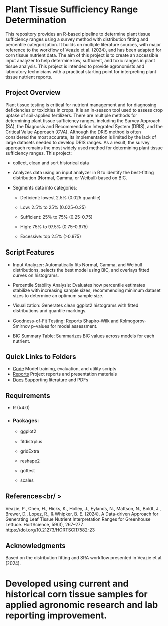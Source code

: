 # Plant Tissue Sufficiency Range Determination<br />
This repository provides an R-based pipeline to determine plant tissue sufficiency ranges using a survey method with distribution fitting and percentile categorization. It builds on multiple literature sources, with major reference to the workflow of Veazie et al. (2024), and has been adapted for corn tissue nutrient data. The aim of this project is to create an accessible input analyzer to help determine low, sufficient, and toxic ranges in plant tissue analysis. This project is intended to provide agronomists and laboratory technicians with a practical starting point for interpreting plant tissue nutrient reports.

## Project Overview<br />
Plant tissue testing is critical for nutrient management and for diagnosing deficiencies or toxicities in crops. It is an in-season tool used to assess crop uptake of soil-applied fertilizers. There are multiple methods for determining plant tissue sufficiency ranges, including the Survey Approach (SA), the Diagnosis and Recommendation Integrated System (DRIS), and the Critical Value Approach (CVA). Although the DRIS method is often considered the most accurate, its implementation is limited by the lack of large datasets needed to develop DRIS ranges. As a result, the survey approach remains the most widely used method for determining plant tissue sufficiency ranges. This project:

- collect, clean and sort historical data
- Analyzes data using an input analyzer in R to identify the best-fitting distribution (Normal, Gamma, or Weibull) based on BIC.

- Segments data into categories:

    - Deficient: lowest 2.5% (0.025 quantile)

    - Low: 2.5% to 25% (0.025–0.25)

    - Sufficient: 25% to 75% (0.25–0.75)

    - High: 75% to 97.5% (0.75–0.975)

    - Excessive: top 2.5% (>0.975)


## Script Features<br />
- Input Analyzer: Automatically fits Normal, Gamma, and Weibull distributions, selects the best model using BIC, and overlays fitted curves on histograms.

- Percentile Stability Analysis: Evaluates how percentile estimates stabilize with increasing sample sizes, recommending minimum dataset sizes to determine an optimum sample size.

- Visualization: Generates clean ggplot2 histograms with fitted distributions and quantile markings.

- Goodness-of-Fit Testing: Reports Shapiro-Wilk and Kolmogorov-Smirnov p-values for model assessment.

- BIC Summary Table: Summarizes BIC values across models for each nutrient.

## Quick Links to Folders<br />
- [Code](./Code/) Model training, evaluation, and utility scripts <br />
- [Reports](./Reports/) Project reports and presentation materials <br />
- [Docs](./Docs/) Supporting literature and PDFs <br />

## Requirements<br />
- R (≥4.0)

- ### Packages:

  - ggplot2

  - fitdistrplus

  - gridExtra

  - reshape2

  - goftest

  - scales

## References<br/ >
Veazie, P., Chen, H., Hicks, K., Holley, J., Eylands, N., Mattson, N., Boldt, J., Brewer, D., Lopez, R., & Whipker, B. E. (2024). A Data-driven Approach for Generating Leaf Tissue Nutrient Interpretation Ranges for Greenhouse Lettuce. HortScience, 59(3), 267–277. https://doi.org/10.21273/HORTSCI17582-23

## Acknowledgments
Based on the distribution fitting and SRA workflow presented in Veazie et al. (2024).

# Developed using current and historical corn tissue samples for applied agronomic research and lab reporting improvement.
